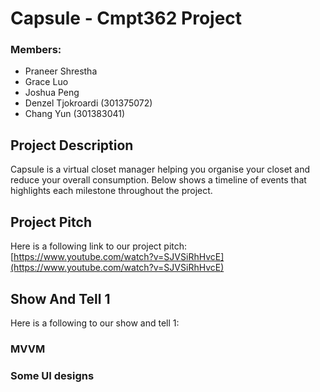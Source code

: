 # Capsule - Cmpt362 Project

### Members:
- Praneer Shrestha
- Grace Luo
- Joshua Peng
- Denzel Tjokroardi (301375072)
- Chang Yun (301383041)

## Project Description
Capsule is a virtual closet manager helping you organise your closet and reduce your overall consumption.
Below shows a timeline of events that highlights each milestone throughout the project.

## Project Pitch
Here is a following link to our project pitch: [https://www.youtube.com/watch?v=SJVSiRhHvcE](https://www.youtube.com/watch?v=SJVSiRhHvcE)

## Show And Tell 1
Here is a following to our show and tell 1: 
### MVVM

### Some UI designs

